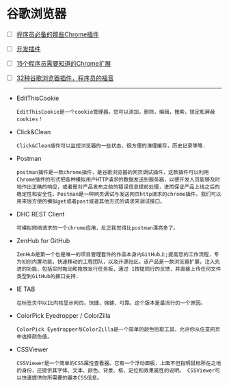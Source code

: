 # 谷歌浏览器

- [ ]  [程序员必备的那些Chrome插件](http://blog.csdn.net/jys1115/article/details/51371687)

- [ ] [开发插件](http://www.cnplugins.com/zhuanti/introduce-five-web-former-plugin.html)
- [ ] [15个程序员需要知道的Chrome扩展](http://www.codeceo.com/article/15-chrome-extension.html)
- [ ] [32种谷歌浏览器插件，程序员的福音](http://www.lai18.com/content/436590.html)

> ---


- EditThisCookie

    ```
    EditThisCookie是一个cookie管理器。您可以添加，删除，编辑，搜索，锁定和屏蔽cookies！
    ```
- Click&Clean
    ```
    Click&Clean插件可以监控浏览器的一些状态，很方便的清理缓存，历史记录等等.

- Postman
    ```
    postman插件是一款chrome插件，是谷歌浏览器的网页调试插件，这款插件可以利用Chrome插件的形式把各种模拟用户HTTP请求的数据发送到服务器，以便开发人员能够及时地作出正确的响应，或者是对产品发布之前的错误信息提前处理，进而保证产品上线之后的稳定性和安全性。Postman是一种网页调试与发送网页http请求的chrome插件。我们可以用来很方便的模拟get或者post或者其他方式的请求来调试接口。

- DHC REST Client
    ```
    可模拟网络请求的一个chrome应用，反正我觉得比postman漂亮多了。

- ZenHub for GitHub
    ```
    ZenHub是第一个也是唯一的项目管理套件的作品本身内GitHub上;提高您的工作流程，专为初创内置功能，快速移动的工程团队，以及开源社区。该产品是一款浏览器扩展，注入先进的功能，包括实时拖动和拖放发行任务板，通过 1按钮同行的反馈，并直接上传任何文件类型到GitHub的接口支持.

- IE TAB 
    ```
    在标签页中以IE内核显示网页。快捷、强健、可靠。这个版本是最流行的一个原因。

- ColorPick Eyedropper / ColorZilla
    ```
    ColorPick Eyedropper与ColorZilla是一个简单的颜色拾取工具，允许你从任意网页中选择颜色值。

- CSSViewer
    ```
    CSSViewer是一个简单的CSS属性查看器。它有一个浮动面板，上面不但指明鼠标所在之地的身份，还提供其字体、文本、颜色、背景、框、定位和效果属性的说明。 CSSViewer可以快速提供你所需要的基本CSS信息。
